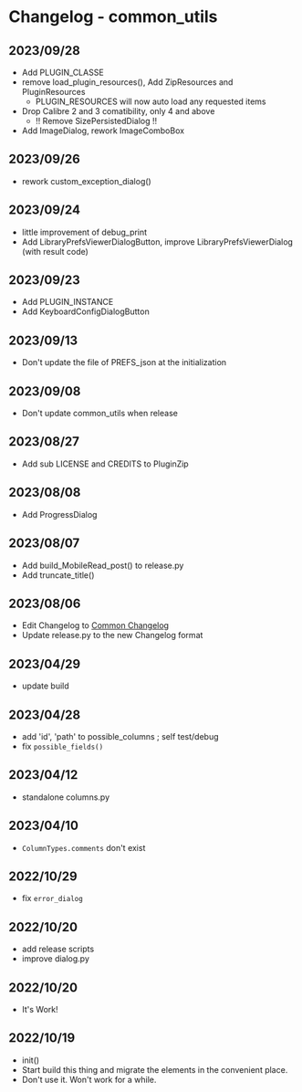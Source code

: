 # Changelog - common_utils

## 2023/09/28
- Add PLUGIN_CLASSE
- remove load_plugin_resources(), Add ZipResources and PluginResources
    - PLUGIN_RESOURCES will now auto load any requested items
- Drop Calibre 2 and 3 comatibility, only 4 and above
    - !! Remove SizePersistedDialog !!
- Add ImageDialog, rework ImageComboBox

## 2023/09/26
- rework custom_exception_dialog()

## 2023/09/24
- little improvement of debug_print
- Add LibraryPrefsViewerDialogButton, improve LibraryPrefsViewerDialog (with result code)

## 2023/09/23
- Add PLUGIN_INSTANCE
- Add KeyboardConfigDialogButton

## 2023/09/13
- Don't update the file of PREFS_json at the initialization

## 2023/09/08
- Don't update common_utils when release

## 2023/08/27
- Add sub LICENSE and CREDITS to PluginZip

## 2023/08/08
- Add ProgressDialog

## 2023/08/07
- Add build_MobileRead_post() to release.py
- Add truncate_title()

## 2023/08/06
- Edit Changelog to [Common Changelog](https://common-changelog.org)
- Update release.py to the new Changelog format

## 2023/04/29
- update build

## 2023/04/28
- add 'id', 'path' to possible_columns ; self test/debug
- fix `possible_fields()`

## 2023/04/12
- standalone columns.py

## 2023/04/10
- `ColumnTypes.comments` don't exist

## 2022/10/29
- fix `error_dialog`

## 2022/10/20
- add release scripts
- improve dialog.py

## 2022/10/20
- It's Work!

## 2022/10/19
- init()
- Start build this thing and migrate the elements in the convenient place.
- Don't use it. Won't work for a while.
